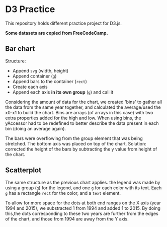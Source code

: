 # D3 Practice

This repository holds different practice project for D3.js.

**Some datasets are copied from FreeCodeCamp.**

## Bar chart

Structure:
- Append `svg` (width, height)
- Append container (`g`)
- Append bars to the container (`rect`)
- Create each axis
- Append each axis **in its own group** (`g`) and call it

Considering the amount of data for the chart, we created 'bins' to gather all the data from the same year together, and calculated the average/used the x0-x1 to build the chart. Bins are arrays (of arrays in this case) with two extra properties added for the high and low. 
When using bins, the yAccessor had to be redefined to better describe the data present in each bin (doing an average again).

The bars were overflowing from the group element that was being stretched. The bottom axis was placed on top of the chart.
Solution: corrected the height of the bars by subtracting the y value from height of the chart.

## Scatterplot
The same structure as the previous chart applies.
the legend was made by using a group (`g`) for the legend, and one `g` for each color with its text. Each `g` has a rectangle `rect` for the color, and a `text` element.

To allow for more space for the dots at both end ranges on the X axis (year 1994 and 2015), we substracted 1 from 1994 and added 1 to 2015. By doing this,the dots corresponding to these two years are further from the edges of the chart, and those from 1994 are away from the Y axis.